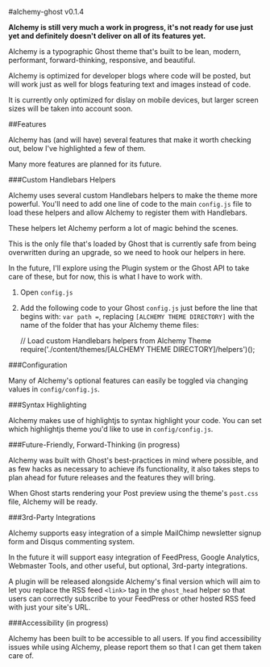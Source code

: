 #alchemy-ghost v0.1.4

**Alchemy is still very much a work in progress, it's not ready for use just yet and definitely doesn't deliver on all of its features yet.**

Alchemy is a typographic Ghost theme that's built to be lean, modern, performant, forward-thinking, responsive, and beautiful.

Alchemy is optimized for developer blogs where code will be posted, but will work just as well for blogs featuring text and images instead of code.

It is currently only optimized for dislay on mobile devices, but larger screen sizes will be taken into account soon.

##Features

Alchemy has (and will have) several features that make it worth checking out, below I've highlighted a few of them.

Many more features are planned for its future.

###Custom Handlebars Helpers

Alchemy uses several custom Handlebars helpers to make the theme more powerful. You'll need to add one line of code to the main `config.js` file to load these helpers and allow Alchemy to register them with Handlebars.

These helpers let Alchemy perform a lot of magic behind the scenes.

This is the only file that's loaded by Ghost that is currently safe from being overwritten during an upgrade, so we need to hook our helpers in here.

In the future, I'll explore using the Plugin system or the Ghost API to take care of these, but for now, this is what I have to work with.

1. Open `config.js`
2. Add the following code to your Ghost `config.js` just before the line that begins with:  `var path =`, replacing `[ALCHEMY THEME DIRECTORY]` with the name of the folder that has your Alchemy theme files:

    // Load custom Handlebars helpers from Alchemy Theme
    require('./content/themes/[ALCHEMY THEME DIRECTORY]/helpers')();

###Configuration

Many of Alchemy's optional features can easily be toggled via changing values in `config/config.js`.

###Syntax Highlighting

Alchemy makes use of highlightjs to syntax highlight your code. You can set which highlightjs theme you'd like to use in `config/config.js`.

###Future-Friendly, Forward-Thinking (in progress)

Alchemy was built with Ghost's best-practices in mind where possible, and as few hacks as necessary to achieve ifs functionality, it also takes steps to plan ahead for future releases and the features they will bring.

When Ghost starts rendering your Post preview using the theme's `post.css` file, Alchemy will be ready.

###3rd-Party Integrations

Alchemy supports easy integration of a simple MailChimp newsletter signup form and Disqus commenting system.

In the future it will support easy integration of FeedPress, Google Analytics, Webmaster Tools, and other useful, but optional, 3rd-party integrations.

A plugin will be released alongside Alchemy's final version which will aim to let you replace the RSS feed `<link>` tag in the `ghost_head` helper so that users can correctly subscribe to your FeedPress or other hosted RSS feed with just your site's URL.

###Accessibility (in progress)

Alchemy has been built to be accessible to all users. If you find accessibility issues while using Alchemy, please report them so that I can get them taken care of.

